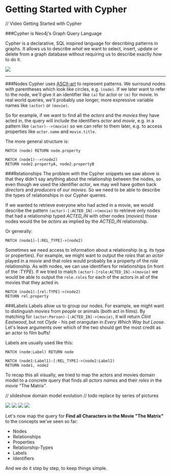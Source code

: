 # Getting Started with Cypher

// Video Getting Started with Cypher


###Cypher is Neo4j's Graph Query Language

Cypher is a declarative, SQL inspired language for describing patterns in graphs. It allows us to describe *what* we want to select, insert, update or delete from a graph database without requiring us to describe exactly *how* to do it.


![](../images/cypher_pattern_simple.png)

** **
###Nodes
Cypher uses <a href="http://en.wikipedia.org/wiki/ASCII_art" target="_blank">ASCII-art</a> to represent patterns. We surround nodes with parentheses which look like circles, e.g. `(node)`. If we later want to refer to the node, we'll give it an identifier like `(a)` for actor or `(m)` for movie. In real world queries, we'll probably use longer, more expressive variable names like `(actor)` or `(movie)`.
<!--
 If we don't care about the actual node, just its existence, we can just represent it with empty parentheses - `()`.
-->
So for example, if we want to find all the *actors* and the *movies* they have acted in, the query will include the identifiers *actor* and *movie*, e.g. in a pattern like `(actor)-->(movie)` so we can refer to them later, e.g. to access properties like `actor.name` and `movie.title`. 
<!--
If I only care about the actors and not the movies they acted in, my query would include something like `(actor)--&gt;()`.
-->

The more general structure is:

    MATCH (node) RETURN node.property

    MATCH (node1)-->(node2) 
    RETURN node2.propertyA, node2.propertyB

###Relationships
The problem with the Cypher snippets we saw above is that they didn't say anything about the relationship between the nodes, so even though we used the identifier *actor*, we may well have gotten back *directors* and *producers* of our *movies*. So we need to be able to describe the types of relationships in our Cypher queries.

If we wanted to retrieve everyone who had acted in a movie, we would describe the pattern `(actor)-[:ACTED_IN]->(movie)` to retrieve only nodes that had a relationship typed *ACTED_IN* with other nodes (*movies*) those nodes would the be *actors* as implied by the *ACTED_IN* relationship.

Or generally:

    MATCH (node1)-[:REL_TYPE]->(node2)

Sometimes we need access to information about a relationship (e.g. its type or properties). For example, we might want to output the *roles* that an *actor* played in a *movie* and that *roles* would probably be a property of the *role* relationship. As with nodes, we can use identifiers for relationships (in front of the *:TYPE*). If we tried to match `(actor)-[role:ACTED_IN]->(movie)` we would be able to output the `role.roles` for each of the actors in all of the movies that they acted in.

    MATCH (node1)-[rel:TYPE]->(node2) 
    RETURN rel.property

###Labels
Labels allow us to group our nodes. For example, we might want to distinguish *movies* from *people* or animals (both act in films). By matching for `(actor:Person)-[:ACTED_IN]->(movie)`, it will return *Clint Eastwood*, but not *Clyde* - his pet orangutan in *Every Which Way but Loose*. Let's leave arguments over which of the two should get the most credit as an actor to film buffs!

Labels are usually used like this:

    MATCH (node:Label) RETURN node

    MATCH (node1:Label1)-[:REL_TYPE]->(node2:Label2) 
    RETURN node1, node2

To recap this all visually, we tried to map the actors and movies domain model to a concrete query that finds all *actors*  *names* and their *roles* in the *movie* "The Matrix".


// slideshow domain model evolution // todo replace by series of pictures

![](../images/slides_domain_01.jpeg)
![](../images/slides_domain_02.jpeg)
![](../images/slides_domain_03.jpeg)
![](../images/slides_domain_04.jpeg)


Let's now map the query for **Find all Characters in the Movie "The Matrix"** to the concepts we've seen so far: 

* Nodes 
* Relationships
* Properties
* Relationship-Types
* Labels
* Identifiers

And we do it step by step, to keep things simple.